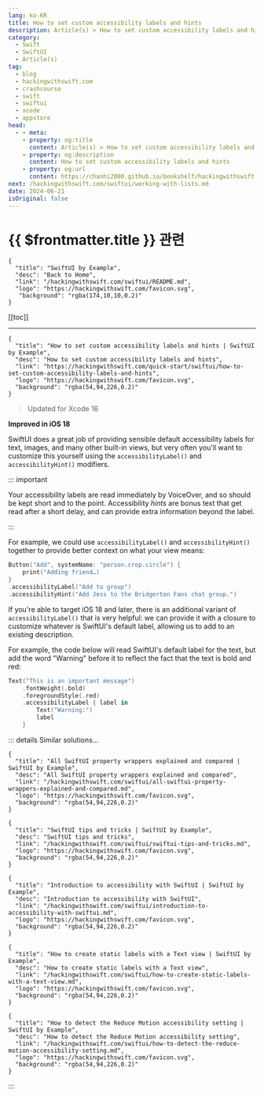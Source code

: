 ```yaml
---
lang: ko-KR
title: How to set custom accessibility labels and hints
description: Article(s) > How to set custom accessibility labels and hints
category:
  - Swift
  - SwiftUI
  - Article(s)
tag: 
  - blog
  - hackingwithswift.com
  - crashcourse
  - swift
  - swiftui
  - xcode
  - appstore
head:
  - - meta:
    - property: og:title
      content: Article(s) > How to set custom accessibility labels and hints
    - property: og:description
      content: How to set custom accessibility labels and hints
    - property: og:url
      content: https://chanhi2000.github.io/bookshelf/hackingwithswift.com/swiftui/how-to-set-custom-accessibility-labels-and-hints.html
next: /hackingwithswift.com/swiftui/working-with-lists.md
date: 2024-06-21
isOriginal: false
---
```


# {{ $frontmatter.title }} 관련

```component VPCard
{
  "title": "SwiftUI by Example",
  "desc": "Back to Home",
  "link": "/hackingwithswift.com/swiftui/README.md",
  "logo": "https://hackingwithswift.com/favicon.svg",
   "background": "rgba(174,10,10,0.2)"
}
```

[[toc]]

---

```component VPCard
{
  "title": "How to set custom accessibility labels and hints | SwiftUI by Example",
  "desc": "How to set custom accessibility labels and hints",
  "link": "https://hackingwithswift.com/quick-start/swiftui/how-to-set-custom-accessibility-labels-and-hints",
  "logo": "https://hackingwithswift.com/favicon.svg",
  "background": "rgba(54,94,226,0.2)"
}
```

> Updated for Xcode 16

**Improved in iOS 18**

SwiftUI does a great job of providing sensible default accessibility labels for text, images, and many other built-in views, but very often you'll want to customize this yourself using the `accessibilityLabel()` and `accessibilityHint()` modifiers.

::: important

Your accessibility labels are read immediately by VoiceOver, and so should be kept short and to the point. Accessibility *hints* are bonus text that get read after a short delay, and can provide extra information beyond the label.

:::

For example, we could use `accessibilityLabel()` and `accessibilityHint()` together to provide better context on what your view means:

```swift
Button("Add", systemName: "person.crop.circle") {
    print("Adding friend…)
}
.accessibilityLabel("Add to group")
.accessibilityHint("Add Jess to the Bridgerton Fans chat group.")
```

If you're able to target iOS 18 and later, there is an additional variant of `accessibilityLabel()` that is very helpful: we can provide it with a closure to customize whatever is SwiftUI's default label, allowing us to add to an existing description.

For example, the code below will read SwiftUI's default label for the text, but add the word "Warning" before it to reflect the fact that the text is bold and red:

```swift
Text("This is an important message")
    .fontWeight(.bold)
    .foregroundStyle(.red)
    .accessibilityLabel { label in
        Text("Warning:")
        label
    }
```

::: details Similar solutions…

```component VPCard
{
  "title": "All SwiftUI property wrappers explained and compared | SwiftUI by Example",
  "desc": "All SwiftUI property wrappers explained and compared",
  "link": "/hackingwithswift.com/swiftui/all-swiftui-property-wrappers-explained-and-compared.md",
  "logo": "https://hackingwithswift.com/favicon.svg",
  "background": "rgba(54,94,226,0.2)"
}
```

```component VPCard
{
  "title": "SwiftUI tips and tricks | SwiftUI by Example",
  "desc": "SwiftUI tips and tricks",
  "link": "/hackingwithswift.com/swiftui/swiftui-tips-and-tricks.md",
  "logo": "https://hackingwithswift.com/favicon.svg",
  "background": "rgba(54,94,226,0.2)"
}
```

```component VPCard
{ 
  "title": "Introduction to accessibility with SwiftUI | SwiftUI by Example",
  "desc": "Introduction to accessibility with SwiftUI",
  "link": "/hackingwithswift.com/swiftui/introduction-to-accessibility-with-swiftui.md",
  "logo": "https://hackingwithswift.com/favicon.svg",
  "background": "rgba(54,94,226,0.2)"
}
```

```component VPCard
{
  "title": "How to create static labels with a Text view | SwiftUI by Example",
  "desc": "How to create static labels with a Text view",
  "link": "/hackingwithswift.com/swiftui/how-to-create-static-labels-with-a-text-view.md",
  "logo": "https://hackingwithswift.com/favicon.svg",
  "background": "rgba(54,94,226,0.2)"
}
```

```component VPCard
{ 
  "title": "How to detect the Reduce Motion accessibility setting | SwiftUI by Example",
  "desc": "How to detect the Reduce Motion accessibility setting",
  "link": "/hackingwithswift.com/swiftui/how-to-detect-the-reduce-motion-accessibility-setting.md",
  "logo": "https://hackingwithswift.com/favicon.svg",
  "background": "rgba(54,94,226,0.2)"
}
```

:::

